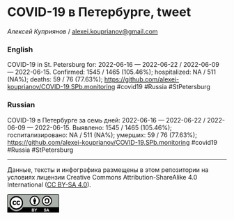 COVID-19 в Петербурге, tweet
============================

*Алексей Куприянов* /
<a href="mailto:alexei.kouprianov@gmail.com" class="email">alexei.kouprianov@gmail.com</a>

### English

COVID-19 in St. Petersburg for: 2022-06-16 — 2022-06-22 / 2022-06-09 —
2022-06-15. Сonfirmed: 1545 / 1465 (105.46%); hospitalized: NA / 511
(NA%); deaths: 59 / 76 (77.63%);
<a href="https://github.com/alexei-kouprianov/COVID-19.SPb.monitoring" class="uri">https://github.com/alexei-kouprianov/COVID-19.SPb.monitoring</a>
\#covid19 \#Russia \#StPetersburg

### Russian

COVID-19 в Петербурге за семь дней: 2022-06-16 — 2022-06-22 / 2022-06-09
— 2022-06-15. Выявлено: 1545 / 1465 (105.46%); госпитализировано: NA /
511 (NA%); умерших: 59 / 76 (77.63%);
<a href="https://github.com/alexei-kouprianov/COVID-19.SPb.monitoring" class="uri">https://github.com/alexei-kouprianov/COVID-19.SPb.monitoring</a>
\#covid19 \#Russia \#StPetersburg

------------------------------------------------------------------------

Данные, тексты и инфографика размещены в этом репозитории на условиях
лицензии Creative Commons Attribution-ShareAlike 4.0 International ([CC
BY-SA 4.0](https://creativecommons.org/licenses/by-sa/4.0/)).

![](../misc/CC-BY-SA-icon.png "CC-BY-SA")
